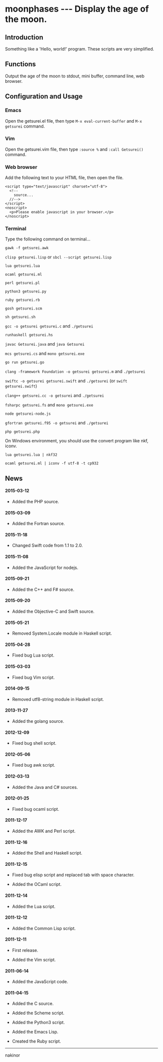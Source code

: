 # moonphases --- Display the age of the moon.


## Introduction
Something like a 'Hello, world!' program. These scripts are very simplified.


## Functions
Output the age of the moon to stdout, mini buffer, command line, web browser.


## Configuration and Usage
### Emacs
Open the getsurei.el file, then type `M-x eval-current-buffer` and `M-x getsurei` command.

### Vim
Open the getsurei.vim file, then type `:source %` and `:call Getsurei()` command.

### Web browser
Add the following text to your HTML file, then open the file.

    <script type="text/javascript" charset="utf-8">
      <!--
        source...
      //-->
    </script>
    <noscript>
      <p>Please enable javascript in your browser.</p>
    </noscript>

### Terminal
Type the following command on terminal...

`gawk -f getsurei.awk`

`clisp getsurei.lisp` or `sbcl --script getsurei.lisp`

`lua getsurei.lua`

`ocaml getsurei.ml`

`perl getsurei.pl`

`python3 getsurei.py`

`ruby getsurei.rb`

`gosh getsurei.scm`

`sh getsurei.sh`

`gcc -o getsurei getsurei.c` and `./getsurei`

`runhaskell getsurei.hs`

`javac Getsurei.java` and `java Getsurei`

`mcs getsurei.cs` and `mono getsurei.exe`

`go run getsurei.go`

`clang -framework Foundation -o getsurei getsurei.m` and `./getsurei`

`swiftc -o getsurei getsurei.swift` and `./getsurei`
(or `swift getsurei.swift`)

`clang++ getsurei.cc -o getsurei` and `./getsurei`

`fsharpc getsurei.fs` and `mono getsurei.exe`

`node getsurei-node.js`

`gfortran getsurei.f95 -o getsurei` and `./getsurei`

`php getsurei.php`

On Windows environment, you should use the convert program like nkf, iconv.

`lua getsurei.lua | nkf32`

`ocaml getsurei.ml | iconv -f utf-8 -t cp932`


## News
#### 2015-03-12
- Added the PHP source.

#### 2015-03-09
- Added the Fortran source.

#### 2015-11-18
- Changed Swift code from 1.1 to 2.0.

#### 2015-11-08
- Added the JavaScript for nodejs.

#### 2015-09-21
- Added the C++ and F# source.

#### 2015-09-20
- Added the Objective-C and Swift source.

#### 2015-05-21
- Removed System.Locale module in Haskell script.

#### 2015-04-28
- Fixed bug Lua script.

#### 2015-03-03
- Fixed bug Vim script.

#### 2014-09-15
- Removed utf8-string module in Haskell script.

#### 2013-11-27
- Added the golang source.

#### 2012-12-09
- Fixed bug shell script.

#### 2012-05-06
- Fixed bug awk script.

#### 2012-03-13
- Added the Java and C# sources.

#### 2012-01-25
- Fixed bug ocaml script.

#### 2011-12-17
- Added the AWK and Perl script.

#### 2011-12-16
- Added the Shell and Haskell script.

#### 2011-12-15
- Fixed bug elisp script and replaced tab with space character.

- Added the OCaml script.

#### 2011-12-14
- Added the Lua script.

#### 2011-12-12
- Added the Common Lisp script.

#### 2011-12-11
- First release.

- Added the Vim script.

#### 2011-06-14
- Added the JavaScript code.

#### 2011-04-15
- Added the C source.

- Added the Scheme script.

- Added the Python3 script.

- Added the Emacs Lisp.

- Created the Ruby script.

-------
nakinor
